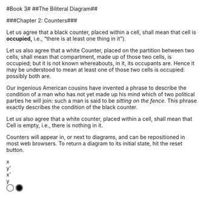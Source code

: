 <link rel="stylesheet" href="styles.css">
<link rel="stylesheet" href="diagrams/diagram_styles.css">
<script src="diagrams/dnd.js"></script>

#Book 3#
##The Biliteral Diagram##

###Chapter 2: Counters###

Let us agree that a black counter, placed within a cell, shall mean that cell is **occupied,** i.e., “there is at least one thing in it”).

Let us also agree that a white Counter, placed on the partition between two cells, shall mean that compartment, made up of those two cells, is occupied; but it is not known whereabouts, in it, its occupants are. Hence it may be understood to mean at least one of those two cells is occupied: possibly both are.

Our ingenious American cousins have invented a phrase to describe the condition of a man who has not yet made up his mind which of two political parties he will join: such a man is said to be *sitting on the fence*. This phrase exactly describes the condition of the black counter.

Let us also agree that a white counter, placed within a cell, shall mean that Cell is empty, i.e., there is nothing in it.

Counters will appear in, or next to diagrams, and can be repositioned in most web browsers. To return a diagram to its initial state, hit the reset button.

<div class="diagram2x2">
	<div ondrop="drop(event)" ondragover="allowDrop(event)"></div>
	<div ondrop="drop(event)" ondragover="allowDrop(event)"></div>
	<div ondrop="drop(event)" ondragover="allowDrop(event)"></div>
	<div ondrop="drop(event)" ondragover="allowDrop(event)"></div>
	<div>x</div>
	<div>y'</div>
	<div>x'</div>
	<div>y</div>
</div>

<div class="palette" ondrop="drop(event)" ondragover="allowDrop(event)">

<img id="drag1" src="diagrams/white_sm.svg" draggable="true" ondragstart="drag(event)" ondragover="allowDrop(event)" width="20" height="20">
<img id="drag2" src="diagrams/black_sm.svg" draggable="true" ondragstart="drag(event)" ondragover="allowDrop(event)" width="20" height="20">
